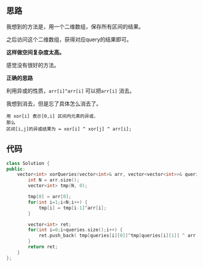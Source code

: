 ##  思路

我想到的方法是，用一个二维数组，保存所有区间的结果。

之后访问这个二维数组，获得对应query的结果即可。

**这样做空间复杂度太高。**

感觉没有很好的方法。

**正确的思路**

利用异或的性质，`arr[i]^arr[i]` 可以把`arr[i]` 消去。

我想到消去，但是忘了具体怎么消去了。

```
用 xor[i] 表示[0,i] 区间内元素的异或，
那么
区间[i,j]的异或结果为 = xor[i] ^ xor[j] ^ arr[i];
```





## 代码

```c++
class Solution {
public:
    vector<int> xorQueries(vector<int>& arr, vector<vector<int>>& queries) {
        int N = arr.size();
        vector<int> tmp(N, 0);

        tmp[0] = arr[0];
        for(int i=1;i<N;i++) {
            tmp[i] = tmp[i-1]^arr[i];
        }

        vector<int> ret;
        for(int i=0;i<queries.size();i++) {
            ret.push_back( tmp[queries[i][0]]^tmp[queries[i][1]] ^ arr[queries[i][0]] );
        }
        return ret;
    }
};
```

